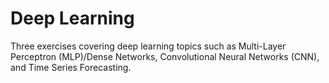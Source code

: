 # Deep Learning 
Three exercises covering deep learning topics such as Multi-Layer Perceptron (MLP)/Dense Networks, Convolutional Neural Networks (CNN), and Time Series Forecasting.
